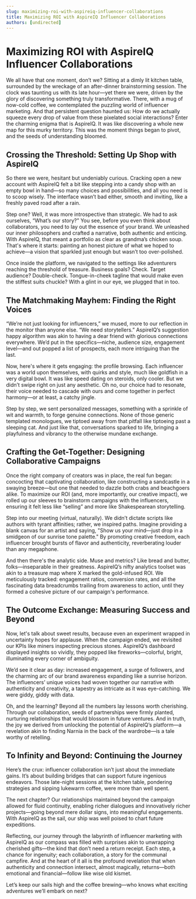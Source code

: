 ```yaml
---
slug: maximizing-roi-with-aspireiq-influencer-collaborations
title: Maximizing ROI with AspireIQ Influencer Collaborations
authors: [undirected]
---
```



# Maximizing ROI with AspireIQ Influencer Collaborations

We all have that one moment, don’t we? Sitting at a dimly lit kitchen table, surrounded by the wreckage of an after-dinner brainstorming session. The clock was taunting us with its late hour—yet there we were, driven by the glory of discovering something truly transformative. There, with a mug of now-cold coffee, we contemplated the puzzling world of influencer marketing. And that persistent question haunted us: How do we actually squeeze every drop of value from these pixelated social interactions? Enter the charming enigma that is AspireIQ. It was like discovering a whole new map for this murky territory. This was the moment things began to pivot, and the seeds of understanding bloomed.

## Crossing the Threshold: Setting Up Shop with AspireIQ 

So there we were, hesitant but undeniably curious. Cracking open a new account with AspireIQ felt a bit like stepping into a candy shop with an empty bowl in hand—so many choices and possibilities, and all you need is to scoop wisely. The interface wasn’t bad either, smooth and inviting, like a freshly paved road after a rain. 

Step one? Well, it was more introspective than strategic. We had to ask ourselves, “What’s our story?” You see, before you even think about collaborators, you need to lay out the essence of your brand. We unleashed our inner philosophers and crafted a narrative, both authentic and enticing. With AspireIQ, that meant a portfolio as clear as grandma’s chicken soup. That's where it starts: painting an honest picture of what we hoped to achieve—a vision that sparkled just enough but wasn’t too over-polished. 

Once inside the platform, we navigated to the settings like adventurers reaching the threshold of treasure. Business goals? Check. Target audience? Double-check. Tongue-in-cheek tagline that would make even the stiffest suits chuckle? With a glint in our eye, we plugged that in too.

## The Matchmaking Mayhem: Finding the Right Voices 

“We’re not just looking for influencers,” we mused, more to our reflection in the monitor than anyone else. “We need storytellers.” AspireIQ’s suggestion happy algorithm was akin to having a dear friend with glorious connections everywhere. We’d put in the specifics—niche, audience size, engagement level—and out popped a list of prospects, each more intriguing than the last.

Now, here's where it gets engaging: the profile browsing. Each influencer was a world upon themselves, with quirks and style, much like goldfish in a very digital bowl. It was like speed dating on steroids, only cooler. But we didn’t swipe right on just any aesthetic. Oh no, our choice had to resonate, their voice needed to cascade with ours and come together in perfect harmony—or at least, a catchy jingle.

Step by step, we sent personalized messages, something with a sprinkle of wit and warmth, to forge genuine connections. None of those generic templated monologues, we tiptoed away from that pitfall like tiptoeing past a sleeping cat. And just like that, conversations sparked to life, bringing a playfulness and vibrancy to the otherwise mundane exchange.

## Crafting the Get-Together: Designing Collaborative Campaigns

Once the right company of creators was in place, the real fun began: concocting that captivating collaboration, like constructing a sandcastle in a swaying breeze—but one that needed to dazzle both crabs and beachgoers alike. To maximize our ROI (and, more importantly, our creative impact), we rolled up our sleeves to brainstorm campaigns with the influencers, ensuring it felt less like “selling” and more like Shakespearean storytelling.

Step into our meeting (virtual, naturally). We didn’t dictate scripts like authors with tyrant affinities; rather, we inspired paths. Imagine providing a blank canvas for an artist and saying, "Show us your mind—just drop in a smidgeon of our sunrise tone palette." By promoting creative freedom, each influencer brought bursts of flavor and authenticity, reverberating louder than any megaphone.

And then there's the analytic side. Muse and metrics? Like bread and butter, folks—inseparable in their greatness. AspireIQ’s nifty analytics toolset was akin to a treasure map where X marked the gold-infused ROI. We meticulously tracked: engagement ratios, conversion rates, and all the fascinating data breadcrumbs trailing from awareness to action, until they formed a cohesive picture of our campaign's performance.

## The Outcome Exchange: Measuring Success and Beyond

Now, let's talk about sweet results, because even an experiment wrapped in uncertainty hopes for applause. When the campaign ended, we revisited our KPIs like miners inspecting precious stones. AspireIQ’s dashboard displayed insights so vividly, they popped like fireworks—colorful, bright, illuminating every corner of ambiguity.

We’d see it clear as day: increased engagement, a surge of followers, and the charming arc of our brand awareness expanding like a sunrise horizon. The influencers’ unique voices had woven together our narrative with authenticity and creativity, a tapestry as intricate as it was eye-catching. We were giddy, giddy with data.

Oh, and the learning? Beyond all the numbers lay lessons worth cherishing. Through our collaboration, seeds of partnerships were firmly planted, nurturing relationships that would blossom in future ventures. And in truth, the joy we derived from unlocking the potential of AspireIQ’s platform—a revelation akin to finding Narnia in the back of the wardrobe—is a tale worthy of retelling.

## To Infinity and Beyond: Continuing the Journey

Here’s the crux: influencer collaboration isn’t just about the immediate gains. It’s about building bridges that can support future ingenious endeavors. Those late-night sessions at the kitchen table, pondering strategies and sipping lukewarm coffee, were more than well spent.

The next chapter? Our relationships maintained beyond the campaign allowed for fluid continuity, enabling richer dialogues and innovatively richer projects—going beyond mere dollar signs, into meaningful engagements. With AspireIQ as the sail, our ship was well poised to chart future expeditions.

Reflecting, our journey through the labyrinth of influencer marketing with AspireIQ as our compass was filled with surprises akin to unwrapping cherished gifts—the kind that don’t need a return receipt. Each step, a chance for ingenuity; each collaboration, a story for the communal campfire. And at the heart of it all is the profound revelation that when authenticity and connection intersect, almost magically, returns—both emotional and financial—follow like wise old kismet.

Let’s keep our sails high and the coffee brewing—who knows what exciting adventures we’ll embark on next?